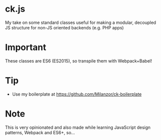 # ck.js
My take on some standard classes useful for making a modular, decoupled JS structure for non-JS oriented backends (e.g. PHP apps)


# Important
These classes are ES6 (ES2015), so transpile them with Webpack+Babel!

# Tip

- Use my boilerplate at https://github.com/Milanzor/ck-boilerplate

# Note
This is very opinionated and also made while learning JavaScript design patterns, Webpack and ES6+, so...
